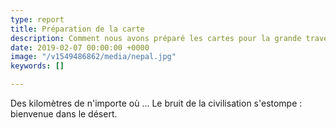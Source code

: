 ```yaml
---
type: report
title: Préparation de la carte
description: Comment nous avons préparé les cartes pour la grande traversée de l'Himalaya
date: 2019-02-07 00:00:00 +0000
image: "/v1549486862/media/nepal.jpg"
keywords: []

---
```

Des kilomètres de n'importe où ... Le bruit de la civilisation s'estompe : bienvenue dans le désert.